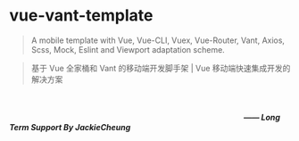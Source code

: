 # vue-vant-template
>A mobile template with Vue, Vue-CLI, Vuex, Vue-Router, Vant, Axios, Scss, Mock, Eslint and Viewport adaptation scheme.

>基于 Vue 全家桶和 Vant 的移动端开发脚手架  |  Vue 移动端快速集成开发的解决方案

<br /><br />
　　　　　　　　　　　　　　　　　　　　　　　　　　　　　　***—— Long Term Support By JackieCheung***

